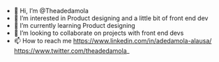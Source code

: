- 👋 Hi, I’m @Theadedamola
- 👀 I’m interested in Product designing and a little bit of front end dev
- 🌱 I’m currently learning Product designing
- 💞️ I’m looking to collaborate on projects with front end devs
- 📫 How to reach me https://www.linkedin.com/in/adedamola-alausa/ https://www.twitter.com/theadedamola_

<!---
Theadedamola/Theadedamola is a ✨ special ✨ repository because its `README.md` (this file) appears on your GitHub profile.
You can click the Preview link to take a look at your changes.
--->
